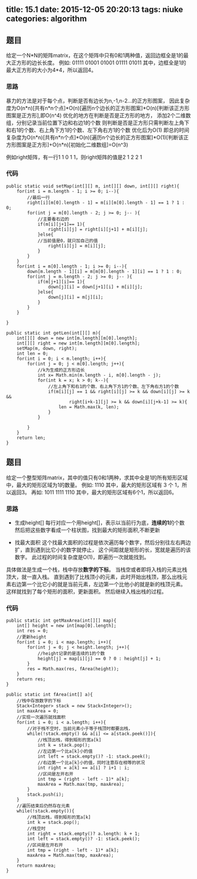 title: 15.1
date: 2015-12-05 20:20:13
tags: niuke
categories: algorithm
---
## 题目
给定一个N\*N的矩阵matrix，在这个矩阵中只有0和1两种值，返回边框全是1的最大正方形的边长长度。
例如:
01111
01001
01001
01111
01011
其中，边框全是1的最大正方形的大小为4*4，所以返回4。

<!--more-->
### 思路
暴力的方法是对于每个点，判断是否有边长为n,-1,n-2...的正方形图案，
因此复杂度为O(n\*n)[共有n\*n个点]\*O(n)[遍历n个边长的正方形图案]\*O(n)[判断该正方形图案是正方形],即O(n^4)
优化的地方在判断是否是正方形的地方，
添加2个二维数组，分别记录当前位置下边和右边1的个数
则判断是否是正方形只需判断左上角下和右1的个数、右上角下方1的个数、左下角右方1的个数
优化后为O(1)
即总的时间复杂度为O(n\*n)[共有n\*n个点]\*O(n)[遍历n个边长的正方形图案]\*O(1)[判断该正方形图案是正方形]+O(n\*n)[初始化二维数组]=O(n^3)

例如right矩阵，有一行1 1 0 1 1，则right矩阵的值是2 1 2 2 1 

### 代码
```
public static void setMap(int[][] m, int[][] down, int[][] right){
	for(int i = m.length - 1; i >= 0; i--){
		//最后一行
		right[i][m[0].length - 1] = m[i][m[0].length - 1] == 1 ? 1 : 0;
		for(int j = m[0].length - 2; j >= 0; j-- ){
			//主要看右边的
			if(m[i][j+1]== 1){
				right[i][j] = right[i][j+1] + m[i][j];
			}else{
			//当前值是0，就只加自己的值
				right[i][j] = m[i][j];
			}
		}
	}
	for(int i = m[0].length - 1; i >= 0; i--){
		down[m.length - 1][i] = m[m[0].length - 1][i] == 1 ? 1 : 0;
		for(int j = m.length - 2; j >= 0; j-- ){
			if(m[j+1][i]== 1){
				down[j][i] = down[j+1][i] + m[i][j];
			}else{
				down[j][i] = m[j][i];
			}
		}
	}
	
}

public static int getLen(int[][] m){
	int[][] down = new int[m.length][m[0].length];
	int[][] right = new int[m.length][m[0].length];
	setMap(m, down, right);
	int len = 0;
	for(int i = 0; i < m.length; i++){
		for(int j = 0; j < m[0].length; j++){
			//k为生成的正方形边长
			int x= Math.min(m.length - i, m[0].length - j);
			for(int k = x; k > 0; k--){
				//左上角下和右1的个数、右上角下方1的个数、左下角右方1的个数
				if(m[i][j] == 1 && right[i][j] >= k && down[i][j] >= k && 
						right[i+k-1][j] >= k && down[i][j+k-1] >= k){
					len = Math.max(k, len);
				}
			}
			
		}
	}
	return len;
}
```

## 题目
给定一个整型矩阵matrix，其中的值只有0和1两种，求其中全是1的所有矩形区域中，最大的矩形区域为1的数量。
例如:
1110
其中，最大的矩形区域有 3 个 1，所以返回3。
再如:
1011
1111
1110
其中，最大的矩形区域有6个1，所以返回6。

### 思路

- 生成height[]
每行对应一个用height[]，表示以当前行为底，**连续的1**的个数
然后把这些数字看成一个柱状图，找到最大的矩形面积,不断更新

- 找最大面积
这个找最大面积的过程是依次遍历每个数字，然后分别往左右两边扩，直到遇到比它小的数字就停止，
这个间距就是矩形的长，宽就是遍历的该数字。
此过程的时间复杂度是O(1)，即遍历一次就能找到。

具体做法是生成一个栈，栈中存放**数字的下标**。
当栈空或者即将入栈的元素比栈顶大，就一直入栈。
直到遇到了比栈顶小的元素，此时开始出栈顶，那么出栈元素右边第一个比它小的就是当前元素，左边第一个比他小的就是新的栈顶元素。
这样就找到了每个矩形的面积，更新面积。
然后继续入栈出栈的过程。


### 代码
```
public static int getMaxArea(int[][] map){
	int[] height = new int[map[0].length];
	int res = 0;
	//更新height
	for(int i = 0; i < map.length; i++){
		for(int j = 0; j < height.length; j++){
			//height记录的是连续的1的个数
			height[j] = map[i][j] == 0 ? 0 : height[j] + 1;
		}
		res = Math.max(res, fArea(height));
	}
	return res;
}

public static int fArea(int[] a){
	//栈中存放数字的下标
	Stack<Integer> stack = new Stack<Integer>();
	int maxArea = 0;
	//实现一次遍历就找面积
	for(int i = 0; i < a.length; i++){
		//对于栈不空时，当前元素小于等于栈顶时都要出栈，
		while(!stack.empty() && a[i] <= a[stack.peek()]){
			//栈顶出栈，得到矩形的宽a[k]
			int k = stack.pop();
			//左边第一个比a[k]小的值
			int left = stack.empty()? -1: stack.peek();
			//右边第一个比a[k]小的值，同时注意存在相等的状况
			int right = a[k] == a[i] ? i+1 : i;
			//区间是左开右开
			int tmp = (right - left - 1)* a[k];
			maxArea = Math.max(tmp, maxArea);
		}
		stack.push(i);
	}
	//遍历结束后仍然存在元素
	while(!stack.empty()){
		//栈顶出栈，得到矩形的宽a[k]
		int k = stack.pop();
		//栈空时
		int right = stack.empty()? a.length: k + 1;
		int left = stack.empty()? -1: stack.peek();
		//区间是左开右开
		int tmp = (right - left - 1)* a[k];
		maxArea = Math.max(tmp, maxArea);
	}
	return maxArea;
}

```